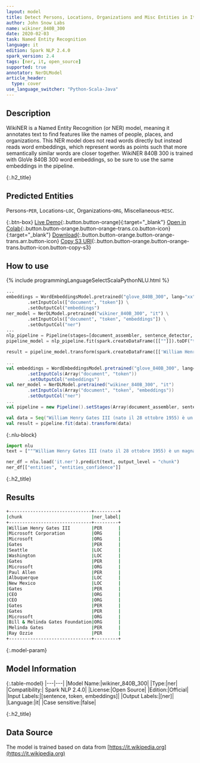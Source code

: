 ```yaml
---
layout: model
title: Detect Persons, Locations, Organizations and Misc Entities in Italian (WikiNER 840B 300)
author: John Snow Labs
name: wikiner_840B_300
date: 2020-02-03
task: Named Entity Recognition
language: it
edition: Spark NLP 2.4.0
spark_version: 2.4
tags: [ner, it, open_source]
supported: true
annotator: NerDLModel
article_header:
  type: cover
use_language_switcher: "Python-Scala-Java"
---
```


## Description
WikiNER is a Named Entity Recognition (or NER) model, meaning it annotates text to find features like the names of people, places, and organizations. This NER model does not read words directly but instead reads word embeddings, which represent words as points such that more semantically similar words are closer together. WikiNER 840B 300 is trained with GloVe 840B 300 word embeddings, so be sure to use the same embeddings in the pipeline.


{:.h2_title}
## Predicted Entities 
Persons-`PER`, Locations-`LOC`, Organizations-`ORG`, Miscellaneous-`MISC`.


{:.btn-box}
[Live Demo](https://demo.johnsnowlabs.com/public/NER_IT){:.button.button-orange}{:target="_blank"}
[Open in Colab](https://colab.research.google.com/github/JohnSnowLabs/spark-nlp-workshop/blob/master/tutorials/streamlit_notebooks/NER_IT.ipynb){:.button.button-orange.button-orange-trans.co.button-icon}{:target="_blank"}
[Download](https://s3.amazonaws.com/auxdata.johnsnowlabs.com/public/models/wikiner_840B_300_it_2.4.0_2.4_1579699913554.zip){:.button.button-orange.button-orange-trans.arr.button-icon}
[Copy S3 URI](s3://auxdata.johnsnowlabs.com/public/models/wikiner_840B_300_it_2.4.0_2.4_1579699913554.zip){:.button.button-orange.button-orange-trans.button-icon.button-copy-s3}

## How to use 

<div class="tabs-box" markdown="1">

{% include programmingLanguageSelectScalaPythonNLU.html %}

```python
...
embeddings = WordEmbeddingsModel.pretrained("glove_840B_300", lang="xx") \
        .setInputCols(["document", "token"]) \
        .setOutputCol("embeddings")
ner_model = NerDLModel.pretrained("wikiner_840B_300", "it") \
        .setInputCols(["document", "token", "embeddings"]) \
        .setOutputCol("ner")
...        
nlp_pipeline = Pipeline(stages=[document_assembler, sentence_detector, tokenizer, embeddings, ner_model, ner_converter])
pipeline_model = nlp_pipeline.fit(spark.createDataFrame([[""]]).toDF("text"))

result = pipeline_model.transform(spark.createDataFrame([['William Henry Gates III (nato il 28 ottobre 1955) è un magnate d"affari americano, sviluppatore di software, investitore e filantropo. È noto soprattutto come co-fondatore di Microsoft Corporation. Durante la sua carriera in Microsoft, Gates ha ricoperto le posizioni di presidente, amministratore delegato (CEO), presidente e capo architetto del software, pur essendo il principale azionista individuale fino a maggio 2014. È uno dei più noti imprenditori e pionieri del rivoluzione dei microcomputer degli anni "70 e "80. Nato e cresciuto a Seattle, Washington, Gates ha co-fondato Microsoft con l"amico d"infanzia Paul Allen nel 1975, ad Albuquerque, nel New Mexico; divenne la più grande azienda di software per personal computer al mondo. Gates ha guidato l"azienda come presidente e CEO fino a quando non si è dimesso da CEO nel gennaio 2000, ma è rimasto presidente e divenne capo architetto del software. Alla fine degli anni "90, Gates era stato criticato per le sue tattiche commerciali, che erano state considerate anticoncorrenziali. Questa opinione è stata confermata da numerose sentenze giudiziarie. Nel giugno 2006, Gates ha annunciato che sarebbe passato a un ruolo part-time presso Microsoft e un lavoro a tempo pieno presso la Bill & Melinda Gates Foundation, la fondazione di beneficenza privata che lui e sua moglie, Melinda Gates, hanno fondato nel 2000. A poco a poco trasferì i suoi doveri a Ray Ozzie e Craig Mundie. Si è dimesso da presidente di Microsoft nel febbraio 2014 e ha assunto un nuovo incarico come consulente tecnologico per supportare il neo nominato CEO Satya Nadella.']], ["text"]))
```

```scala
...
val embeddings = WordEmbeddingsModel.pretrained("glove_840B_300", lang="xx")
        .setInputCols(Array("document", "token"))
        .setOutputCol("embeddings")
val ner_model = NerDLModel.pretrained("wikiner_840B_300", "it")
        .setInputCols(Array("document", "token", "embeddings"))
        .setOutputCol("ner")
...
val pipeline = new Pipeline().setStages(Array(document_assembler, sentence_detector, tokenizer, embeddings, ner_model, ner_converter))

val data = Seq("William Henry Gates III (nato il 28 ottobre 1955) è un magnate d"affari americano, sviluppatore di software, investitore e filantropo. È noto soprattutto come co-fondatore di Microsoft Corporation. Durante la sua carriera in Microsoft, Gates ha ricoperto le posizioni di presidente, amministratore delegato (CEO), presidente e capo architetto del software, pur essendo il principale azionista individuale fino a maggio 2014. È uno dei più noti imprenditori e pionieri del rivoluzione dei microcomputer degli anni "70 e "80. Nato e cresciuto a Seattle, Washington, Gates ha co-fondato Microsoft con l"amico d"infanzia Paul Allen nel 1975, ad Albuquerque, nel New Mexico; divenne la più grande azienda di software per personal computer al mondo. Gates ha guidato l"azienda come presidente e CEO fino a quando non si è dimesso da CEO nel gennaio 2000, ma è rimasto presidente e divenne capo architetto del software. Alla fine degli anni "90, Gates era stato criticato per le sue tattiche commerciali, che erano state considerate anticoncorrenziali. Questa opinione è stata confermata da numerose sentenze giudiziarie. Nel giugno 2006, Gates ha annunciato che sarebbe passato a un ruolo part-time presso Microsoft e un lavoro a tempo pieno presso la Bill & Melinda Gates Foundation, la fondazione di beneficenza privata che lui e sua moglie, Melinda Gates, hanno fondato nel 2000. A poco a poco trasferì i suoi doveri a Ray Ozzie e Craig Mundie. Si è dimesso da presidente di Microsoft nel febbraio 2014 e ha assunto un nuovo incarico come consulente tecnologico per supportare il neo nominato CEO Satya Nadella.").toDF("text")
val result = pipeline.fit(data).transform(data)
```

{:.nlu-block}
```python
import nlu
text = ["""William Henry Gates III (nato il 28 ottobre 1955) è un magnate d'affari americano, sviluppatore di software, investitore e filantropo. È noto soprattutto come co-fondatore di Microsoft Corporation. Durante la sua carriera in Microsoft, Gates ha ricoperto le posizioni di presidente, amministratore delegato (CEO), presidente e capo architetto del software, pur essendo il principale azionista individuale fino a maggio 2014. È uno dei più noti imprenditori e pionieri del rivoluzione dei microcomputer degli anni '70 e '80. Nato e cresciuto a Seattle, Washington, Gates ha co-fondato Microsoft con l'amico d'infanzia Paul Allen nel 1975, ad Albuquerque, nel New Mexico; divenne la più grande azienda di software per personal computer al mondo. Gates ha guidato l'azienda come presidente e CEO fino a quando non si è dimesso da CEO nel gennaio 2000, ma è rimasto presidente e divenne capo architetto del software. Alla fine degli anni '90, Gates era stato criticato per le sue tattiche commerciali, che erano state considerate anticoncorrenziali. Questa opinione è stata confermata da numerose sentenze giudiziarie. Nel giugno 2006, Gates ha annunciato che sarebbe passato a un ruolo part-time presso Microsoft e un lavoro a tempo pieno presso la Bill & Melinda Gates Foundation, la fondazione di beneficenza privata che lui e sua moglie, Melinda Gates, hanno fondato nel 2000. A poco a poco trasferì i suoi doveri a Ray Ozzie e Craig Mundie. Si è dimesso da presidente di Microsoft nel febbraio 2014 e ha assunto un nuovo incarico come consulente tecnologico per supportare il neo nominato CEO Satya Nadella."""]

ner_df = nlu.load('it.ner').predict(text, output_level = "chunk")
ner_df[["entities", "entities_confidence"]]
```
</div>

{:.h2_title}
## Results

```bash
+-------------------------------+---------+
|chunk                          |ner_label|
+-------------------------------+---------+
|William Henry Gates III        |PER      |
|Microsoft Corporation          |ORG      |
|Microsoft                      |ORG      |
|Gates                          |PER      |
|Seattle                        |LOC      |
|Washington                     |LOC      |
|Gates                          |PER      |
|Microsoft                      |ORG      |
|Paul Allen                     |PER      |
|Albuquerque                    |LOC      |
|New Mexico                     |LOC      |
|Gates                          |PER      |
|CEO                            |ORG      |
|CEO                            |ORG      |
|Gates                          |PER      |
|Gates                          |PER      |
|Microsoft                      |ORG      |
|Bill & Melinda Gates Foundation|ORG      |
|Melinda Gates                  |PER      |
|Ray Ozzie                      |PER      |
+-------------------------------+---------+
```

{:.model-param}
## Model Information

{:.table-model}
|---|---|
|Model Name:|wikiner_840B_300|
|Type:|ner|
|Compatibility:| Spark NLP 2.4.0|
|License:|Open Source|
|Edition:|Official|
|Input Labels:|[sentence, token, embeddings]|
|Output Labels:|[ner]|
|Language:|it|
|Case sensitive:|false|


{:.h2_title}
## Data Source
The model is trained based on data from [https://it.wikipedia.org](https://it.wikipedia.org)